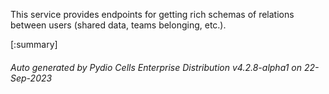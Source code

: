 






This service provides endpoints for getting rich schemas of relations between users (shared data, teams belonging, etc.).

[:summary]

###### Auto generated by Pydio Cells Enterprise Distribution v4.2.8-alpha1 on 22-Sep-2023
